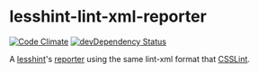 # lesshint-lint-xml-reporter
[![Code Climate](https://codeclimate.com/github/llaumgui/lesshint-lint-xml-reporter/badges/gpa.svg)](https://codeclimate.com/github/llaumgui/lesshint-lint-xml-reporter) [![devDependency Status](https://david-dm.org/llaumgui/lesshint-lint-xml-reporter/dev-status.svg)](https://david-dm.org/llaumgui/lesshint-lint-xml-reporter#info=devDependencies)

A [lesshint](https://github.com/lesshint/lesshint)'s [reporter](https://github.com/lesshint/lesshint/blob/master/lib/lesshint.js#reporters) using the same lint-xml format that [CSSLint](https://github.com/CSSLint/csslint).
